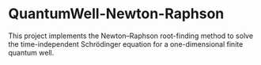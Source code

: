 # QuantumWell-Newton-Raphson
This project implements the Newton–Raphson root-finding method to solve the time-independent Schrödinger equation for a one-dimensional finite quantum well.
